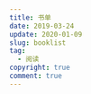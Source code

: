 ```yaml
---
title: 书单
date: 2019-03-24
update: 2020-01-09
slug: booklist
tag:
  - 阅读
copyright: true
comment: true
---
```

